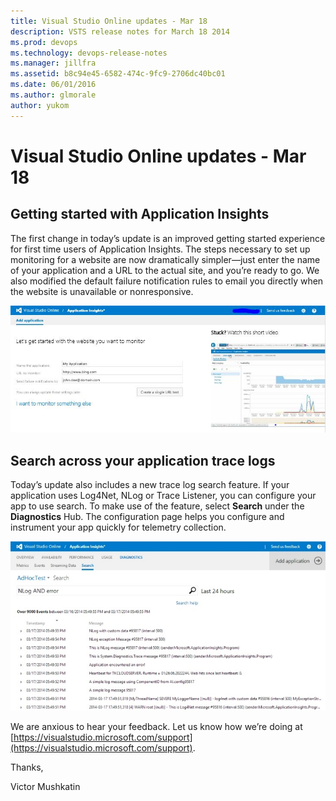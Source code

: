 ```yaml
---
title: Visual Studio Online updates - Mar 18
description: VSTS release notes for March 18 2014
ms.prod: devops
ms.technology: devops-release-notes
ms.manager: jillfra
ms.assetid: b8c94e45-6582-474c-9fc9-2706dc40bc01
ms.date: 06/01/2016
ms.author: glmorale
author: yukom
---
```


# Visual Studio Online updates - Mar 18

## Getting started with Application Insights

The first change in today’s update is an improved getting started experience for first time users of Application Insights. The steps necessary to set up monitoring for a website are now dramatically simpler—just enter the name of your application and a URL to the actual site, and you’re ready to go. We also modified the default failure notification rules to email you directly when the website is unavailable or nonresponsive.

![Getting started](media/3_18_01.png)

## Search across your application trace logs

Today’s update also includes a new trace log search feature. If your application uses Log4Net, NLog or Trace Listener, you can configure your app to use search. To make use of the feature, select **Search** under the **Diagnostics** Hub. The configuration page helps you configure and instrument your app quickly for telemetry collection.

![Search across trace logs](media/3_18_02.png)

We are anxious to hear your feedback. Let us know how we’re doing at [https://visualstudio.microsoft.com/support](https://visualstudio.microsoft.com/support).

Thanks,

Victor Mushkatin

